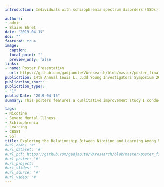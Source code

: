 ```yaml
---
introduction: Individuals with schizophrenia spectrum disorders (SSDs) exhibit impaired reinforcement learning and deficits in social cognition (Acheson, Twamley & Young, 2013). Additionally, neurocognitive problems in attention, memory, and executive functioning have been observed to occur in approximately 70% of persons with schizophrenia (Palmer, Healter, Kuck, & Braff, 1997), which can impact learning. Nicotine has learning-enhancing effects (Acheson et al., 2013.) and smoking prevalence is elevated in among persons with SSDs (de Leon & Diaz, 2005). Specifically, the alpha7 nicotinic acetylcholine receptor (nAChR) has been identified as a pro-cognitive target to augment reward-based learning in patients with schizophrenia (Acheson et al., 2013).Social Skills Training (SST) and Cognitive and Behavioral Social Skills Training (CBSST) have shown to be effective forms of treatment for this population. Consumer of these interventions develop their social and cognitive abilities through skill-based curricula and positive feedback, resulting in skill acquisition and enhanced quality of life (Benton & Schroeder, 1990; Dixon et al., 2010; Granholm et al., 2013). To these authors’ knowledge, no study to date has explored the relationship between nicotine use and reward-based learning associated with SST and CBSST among this population. Since this has not been examined in this population/setting, feasibility (i.e., enrollment, dropout, number of assessments completed) was also evaluated. Results derived from this study may facilitate the development of the VASDHS’ CORE program by highlighting observed differences in learning between nicotine versus non-nicotine users, potentially leading to the modification and delivery of current group curriculum to bridge these differences and improve quality of life.

authors:
- admin
- Blaire Ehret
date: "2019-04-15"
doi: ""
featured: true
image:
  caption: 
  focal_point: ""
  preview_only: false
links:
- name: Poster Presentation
  url: https://github.com/gadjaoute/VAresearch/blob/master/poster_final.pdf
publication: 14th Annual Lewis L. Judd Young Investigators Symposium 2019
publication_short: 
publication_types:
- "1"
publishDate: "2019-04-15"
summary: This posters features a qualitative improvement study I conducted during my post-master fellowship at San Diego VA exploring relationship between nicotine and learning among Veterans with severe mental illness.

tags:
- Nicotine
- Severe Mental Illness
- Schizophrenia
- Learning
- CBSST
- SST
title: Exploring the Relationship Between Nicotine and Learning Among Veterans with Severe Mental Illness
#url_code: '#'
#url_dataset: '#'
#url_pdf: https://github.com/gadjaoute/VAresearch/blob/master/poster_final.pdf
#url_poster: '#'
#url_project: 
#url_slides: ""
#url_source: '#'
#url_video: '#'
---
```



